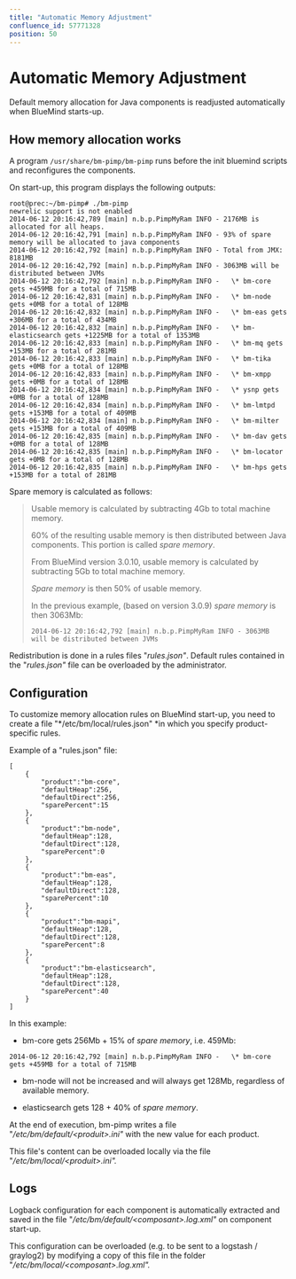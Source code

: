 ```yaml
---
title: "Automatic Memory Adjustment"
confluence_id: 57771328
position: 50
---
```

# Automatic Memory Adjustment

Default memory allocation for Java components is readjusted automatically when BlueMind starts-up.


## How memory allocation works

A program `/usr/share/bm-pimp/bm-pimp` runs before the init bluemind scripts and reconfigures the components.

On start-up, this program displays the following outputs:


```
root@prec:~/bm-pimp# ./bm-pimp
newrelic support is not enabled
2014-06-12 20:16:42,789 [main] n.b.p.PimpMyRam INFO - 2176MB is allocated for all heaps.
2014-06-12 20:16:42,791 [main] n.b.p.PimpMyRam INFO - 93% of spare memory will be allocated to java components
2014-06-12 20:16:42,792 [main] n.b.p.PimpMyRam INFO - Total from JMX: 8181MB
2014-06-12 20:16:42,792 [main] n.b.p.PimpMyRam INFO - 3063MB will be distributed between JVMs
2014-06-12 20:16:42,792 [main] n.b.p.PimpMyRam INFO -   \* bm-core gets +459MB for a total of 715MB
2014-06-12 20:16:42,831 [main] n.b.p.PimpMyRam INFO -   \* bm-node gets +0MB for a total of 128MB
2014-06-12 20:16:42,832 [main] n.b.p.PimpMyRam INFO -   \* bm-eas gets +306MB for a total of 434MB
2014-06-12 20:16:42,832 [main] n.b.p.PimpMyRam INFO -   \* bm-elasticsearch gets +1225MB for a total of 1353MB
2014-06-12 20:16:42,833 [main] n.b.p.PimpMyRam INFO -   \* bm-mq gets +153MB for a total of 281MB
2014-06-12 20:16:42,833 [main] n.b.p.PimpMyRam INFO -   \* bm-tika gets +0MB for a total of 128MB
2014-06-12 20:16:42,833 [main] n.b.p.PimpMyRam INFO -   \* bm-xmpp gets +0MB for a total of 128MB
2014-06-12 20:16:42,834 [main] n.b.p.PimpMyRam INFO -   \* ysnp gets +0MB for a total of 128MB
2014-06-12 20:16:42,834 [main] n.b.p.PimpMyRam INFO -   \* bm-lmtpd gets +153MB for a total of 409MB
2014-06-12 20:16:42,834 [main] n.b.p.PimpMyRam INFO -   \* bm-milter gets +153MB for a total of 409MB
2014-06-12 20:16:42,835 [main] n.b.p.PimpMyRam INFO -   \* bm-dav gets +0MB for a total of 128MB
2014-06-12 20:16:42,835 [main] n.b.p.PimpMyRam INFO -   \* bm-locator gets +0MB for a total of 128MB
2014-06-12 20:16:42,835 [main] n.b.p.PimpMyRam INFO -   \* bm-hps gets +153MB for a total of 281MB
```


Spare memory is calculated as follows:

> Usable memory is calculated by subtracting 4Gb to total machine memory.
> 
> 60% of the resulting usable memory is then distributed between Java components. This portion is called *spare memory*.
> 
> From BlueMind version 3.0.10, usable memory is calculated by subtracting 5Gb to total machine memory.
> 
> *Spare memory* is then 50% of usable memory.
> 
> In the previous example, (based on version 3.0.9) *spare memory* is then 3063Mb:
> 
> ```
> 2014-06-12 20:16:42,792 [main] n.b.p.PimpMyRam INFO - 3063MB will be distributed between JVMs
> ```
> 


Redistribution is done in a rules files "*rules.json"*. Default rules contained in the "*rules.json"* file can be overloaded by the administrator.

## Configuration

To customize memory allocation rules on BlueMind start-up, you need to create a file "*/etc/bm/local/rules.json" *in which you specify product-specific rules.

Example of a "rules.json" file:

```
[
	{
		"product":"bm-core",
		"defaultHeap":256,
		"defaultDirect":256,
		"sparePercent":15
	},
	{
		"product":"bm-node",
		"defaultHeap":128,
		"defaultDirect":128,
		"sparePercent":0
	},
	{
		"product":"bm-eas",
		"defaultHeap":128,
		"defaultDirect":128,
		"sparePercent":10
	},
	{
		"product":"bm-mapi",
		"defaultHeap":128,
		"defaultDirect":128,
		"sparePercent":8
	},
	{
		"product":"bm-elasticsearch",
		"defaultHeap":128,
		"defaultDirect":128,
		"sparePercent":40
	}
]
```


In this example:

- bm-core gets 256Mb + 15% of *spare memory*, i.e. 459Mb:


```
2014-06-12 20:16:42,792 [main] n.b.p.PimpMyRam INFO -   \* bm-core gets +459MB for a total of 715MB
```


- bm-node will not be increased and will always get 128Mb, regardless of available memory.

- elasticsearch gets 128 + 40% of *spare memory*.


At the end of execution, bm-pimp writes a file "*/etc/bm/default/&lt;produit>.ini"* with the new value for each product.

This file's content can be overloaded locally via the file "*/etc/bm/local/&lt;produit>.ini".*

## Logs

Logback configuration for each component is automatically extracted and saved in the file "*/etc/bm/default/&lt;composant>.log.xml"* on component start-up.

This configuration can be overloaded (e.g. to be sent to a logstash / graylog2) by modifying a copy of this file in the folder "*/etc/bm/local/&lt;composant>.log.xml".*


